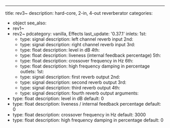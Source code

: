 ---
title: rev3~
description: hard-core, 2-in, 4-out reverberator
categories:
- object
see_also:
- rev1~
- rev2~
pdcategory: vanilla, Effects
last_update: '0.37.1'
inlets:
  1st:
  - type: signal
    description: left channel reverb input
  2nd:
  - type: signal
    description: right channel reverb input
  3rd:
  - type: float
    description: level in dB
  4th:
  - type: float
    description: liveness (internal feedback percentage)
  5th:
  - type: float
    description: crossover frequency in Hz
  6th:
  - type: float
    description: high frequency damping in percentage
outlets:
  1st:
  - type: signal
    description: first reverb output
  2nd:
  - type: signal
    description: second reverb output
  3rd:
  - type: signal
    description: third reverb output
  4th:
  - type: signal
    description: fourth reverb output
arguments:
- type: float
  description: level in dB 
  default: 0
- type: float
  description: liveness / internal feedback percentage
  default: 0
- type: float
  description: crossover frequency in Hz
  default: 3000
- type: float
  description: high frequency damping in percentage
  default: 0

